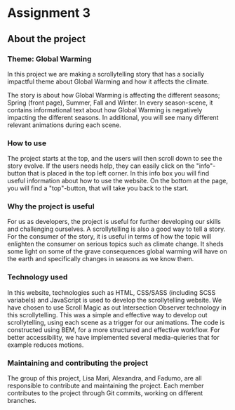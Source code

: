 # Assignment 3

## About the project

### Theme: Global Warming
In this project we are making a scrollytelling story that has a socially impactful theme about Global Warming and how it affects the climate. 

The story is about how Global Warming is affecting the different seasons; Spring (front page), Summer, Fall and Winter. In every season-scene, it contains informational text about how Global Warming is negatively impacting the different seasons. In additional, you will see many different relevant animations during each scene.

### How to use
The project starts at the top, and the users will then scroll down to see the story evolve. 
If the users needs help, they can easily click on the "info"-button that is placed in the top left corner. In this info box you will find useful information about how to use the website. On the bottom at the page, you will find a "top"-button, that will take you back to the start. 


### Why the project is useful
For us as developers, the project is useful for further developing our skills and challenging ourselves. A scrollytelling is also a good way to tell a story. For the consumer of the story, it is useful in terms of how the topic will enlighten the consumer on serious topics such as climate change. It sheds some light on some of the grave consequences global warming will have on the earth and specifically changes in seasons as we know them.

### Technology used
In this website, technologies such as HTML, CSS/SASS (including SCSS variabels) and JavaScript is used to develop the scrollytelling website. We have chosen to use Scroll Magic as out Intersection Observer technology in this scrollytelling. This was a simple and effective way to develop out scrollytelling, using each scene as a trigger for our animations. The code is constructed using BEM, for a more structured and effective workflow. For better accessibility, we have implemented several media-quieries that for example reduces motions. 

### Maintaining and contributing the project
The group of this project, Lisa Mari, Alexandra, and Fadumo, are all responsible to contribute and maintaining the project. Each member contributes to the project through Git commits, working on different branches. 

